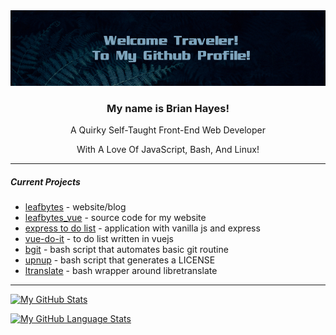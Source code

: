 <!-- [alt text]("./assets/leaves_banner.png") -->
<img src="https://raw.githubusercontent.com/tomit4/tomit4/main/assets/leaves_banner.png">
<h3 align="center">My name is Brian Hayes!</h3>
<p align="center">A Quirky Self-Taught Front-End Web Developer</p>
<p align="center">With A Love Of JavaScript, Bash, And Linux!</p>

---

##### Current Projects

* [leafbytes](https://leafbytes.com) - website/blog
* [leafbytes_vue](https://github.com/tomit4/leafbytes_vue) - source code for my website
* [express to do list](https://github.com/tomit4/express_todo) - application with vanilla js and express
* [vue-do-it](https://github.com/tomit4/vue_do_it) - to do list written in vuejs
* [bgit](https://github.com/tomit4/bgit) - bash script that automates basic git routine
* [upnup](https://github.com/tomit4/upnup) - bash script that generates a LICENSE
* [ltranslate](https://github.com/tomit4/ltranslate) - bash wrapper around libretranslate

---

[![My GitHub Stats](https://github-readme-stats.vercel.app/api/?username=tomit4&count_private=true&theme=transparent&showicons=true&hide_rank=true&hide_title=true&disable_animations=true)]()

[![My GitHub Language Stats](https://github-readme-stats.vercel.app/api/top-langs/?username=tomit4&langs_count=6&theme=transparent&hide_title=true&layout=compact)]()
